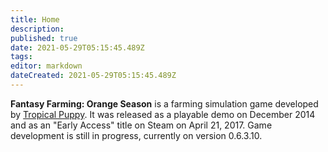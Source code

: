 ```yaml
---
title: Home
description: 
published: true
date: 2021-05-29T05:15:45.489Z
tags: 
editor: markdown
dateCreated: 2021-05-29T05:15:45.489Z
---
```


**Fantasy Farming: Orange Season** is a farming simulation game developed by [Tropical Puppy](https://tropicalpuppy.com). It was released as a playable demo on December 2014 and as an "Early Access" title on Steam on April 21, 2017. Game development is still in progress, currently on version 0.6.3.10.